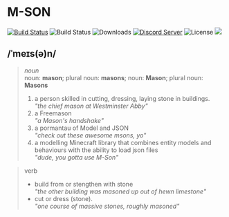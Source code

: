  # M-SON
 
[![Build Status](https://img.shields.io/github/workflow/status/MineLittlePony/Mson/Build%20on%20Push)](https://github.com/MineLittlePony/Mson/actions/workflows/gradle-build.yml)
![Build Status](https://img.shields.io/github/v/release/MineLittlePony/Mson)
![Downloads](https://img.shields.io/github/downloads/MineLittlePony/Mson/total.svg?color=yellowgreen)
[![Discord Server](https://img.shields.io/discord/182490536119107584.svg?color=blueviolet)](https://discord.gg/HbJSFyu)
![License](https://img.shields.io/github/license/MineLittlePony/Mson)
![](https://img.shields.io/badge/api-fabric-orange.svg)

 ## /ˈmeɪs(ə)n/

> _noun_  
> noun: **mason**; plural noun: **masons**; noun: **Mason**; plural noun: **Masons**
> 1. a person skilled in cutting, dressing, laying stone in buildings.  
>    _"the chief mason at Westminster Abby"_
> 2. a Freemason  
>    _"a Mason's handshake"_
> 3. a pormantau of Model and JSON  
    _"check out these awesome msons, yo"_
> 3. a modelling Minecraft library that combines entity models and behaviours with the ability to load json files  
>   _"dude, you gotta use M-Son"_

> verb  
>  -   build from or stengthen with stone  
>     _"the other building was masoned up out of hewn limestone"_
>  - cut or dress (stone).  
>     _"one course of massive stones, roughly masoned"_
